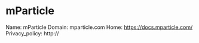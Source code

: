 
# mParticle

Name: mParticle
Domain: mparticle.com
Home: https://docs.mparticle.com/
Privacy_policy: http://
